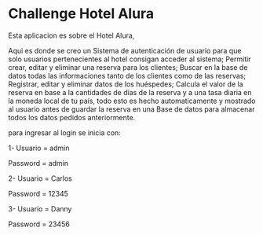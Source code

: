 # Challenge Hotel Alura

Esta aplicacion es sobre el Hotel Alura, 

Aqui es donde se creo un Sistema de autenticación de usuario para que solo usuarios pertenecientes al hotel consigan acceder al sistema;
Permitir crear, editar y eliminar una reserva para los clientes;
Buscar en la base de datos todas las informaciones tanto de los clientes como de las reservas;
Registrar, editar y eliminar datos de los huéspedes;
Calcula el valor de la reserva en base a la cantidades de días de la reserva y a una tasa diaria 
en la moneda local de tu país, 
todo esto es hecho automaticamente y mostrado al usuario antes de guardar la reserva en una
Base de datos para almacenar todos los datos pedidos anteriormente.

para ingresar al login se inicia con:

1- Usuario = admin 

   Password = admin

2- Usuario = Carlos

   Password = 12345

3- Usuario = Danny

   Password = 23456
